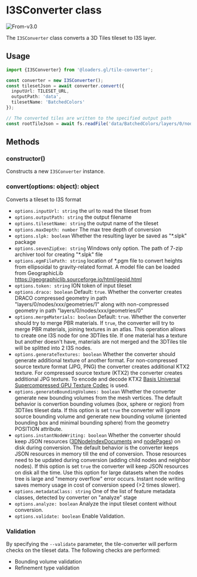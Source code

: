 # I3SConverter class

<p class="badges">
  <img src="https://img.shields.io/badge/From-v3.0-blue.svg?style=flat-square" alt="From-v3.0" />
</p>

The `I3SConverter` class converts a 3D Tiles tileset to I3S layer.

## Usage

```typescript
import {I3SConverter} from '@loaders.gl/tile-converter';

const converter = new I3SConverter();
const tilesetJson = await converter.convert({
  inputUrl: TILESET_URL,
  outputPath: 'data',
  tilesetName: 'BatchedColors'
});

// The converted tiles are written to the specified output path
const rootTileJson = await fs.readFile('data/BatchedColors/layers/0/nodes/root/index.json', 'utf8');
```

## Methods

### constructor()

Constructs a new `I3SConverter` instance.

### convert(options: object): object

Converts a tileset to I3S format

- `options.inputUrl: string` the url to read the tileset from
- `options.outputPath: string` the output filename
- `options.tilesetName: string` the output name of the tileset
- `options.maxDepth: number` The max tree depth of conversion
- `options.slpk: boolean` Whether the resulting layer be saved as "\*.slpk" package
- `options.sevenZipExe: string` Windows only option. The path of 7-zip archiver tool for creating "\*.slpk" file
- `options.egmFilePath: string` location of \*.pgm file to convert heights from ellipsoidal to gravity-related format. A model file can be loaded from GeographicLib https://geographiclib.sourceforge.io/html/geoid.html
- `options.token: string` ION token of input tileset
- `options.draco: boolean` Default: `true`. Whether the converter creates DRACO compressed geometry in path "layers/0/nodes/xxx/geometries/1" along with non-compressed geometry in path "layers/0/nodes/xxx/geometries/0"
- `options.mergeMaterials: boolean` Default: `true`. Whether the converter should try to merge PBR materials. If `true`, the converter will try to merge PBR materials, joining textures in an atlas. This operation allows to create one I3S node for one 3DTiles tile. If one material has a texture but another doesn't have, materials are not merged and the 3DTiles tile will be splitted into 2 I3S nodes.
- `options.generateTextures: boolean` Whether the converter should generate additional texture of another format. For non-compressed source texture format (JPG, PNG) the converter creates additional KTX2 texture. For compressed source texture (KTX2) the converter creates additional JPG texture. To encode and decode KTX2 [Basis Universal Supercompressed GPU Texture Codec](https://github.com/BinomialLLC/basis_universal) is used.
- `options.generateBoundingVolumes: boolean` Whether the converter generate new bounding volumes from the mesh vertices. The default behavior is convertion bounding volumes (box, sphere or region) from 3DTiles tileset data. If this option is set `true` the converter will ignore source bounding volume and generate new bounding volume (oriented bounding box and minimal bounding sphere) from the geometry POSITION attribute.
- `options.instantNodeWriting: boolean` Whether the converter should keep JSON resources ([3DNodeIndexDocuments](https://github.com/Esri/i3s-spec/blob/master/docs/1.8/3DNodeIndexDocument.cmn) and [nodePages](https://github.com/Esri/i3s-spec/blob/master/docs/1.8/nodePage.cmn)) on disk during conversion. The default behavior is the converter keeps JSON resources in memory till the end of conversion. Those resources need to be updated during conversion (adding child nodes and neighbor nodes). If this option is set `true` the converter will keep JSON resources on disk all the time. Use this option for large datasets when the nodes tree is large and "memory overflow" error occurs. Instant node writing saves memory usage in cost of conversion speed (>2 times slower).
- `options.metadataClass: string` One of the list of feature metadata classes, detected by converter on "analyze" stage
- `options.analyze: boolean` Analyze the input tileset content without conversion.
- `options.validate: boolean` Enable Validation.

### Validation

By specifying the `--validate` parameter, the tile-converter will perform checks on the tileset data. The following checks are performed:

- Bounding volume validation
- Refinement type validation
